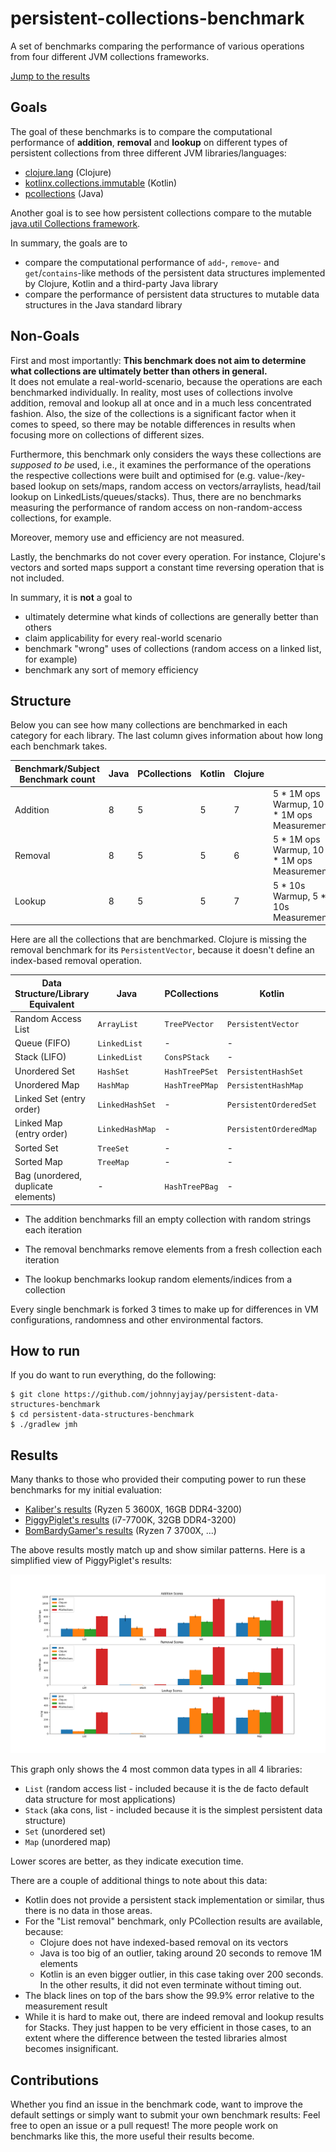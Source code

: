 # persistent-collections-benchmark

A set of benchmarks comparing the performance of various operations from four different JVM collections frameworks.

[Jump to the results](#Results)

## Goals

The goal of these benchmarks is to compare the computational performance of **addition**, **removal** and **lookup** on different types of 
persistent collections from three different JVM libraries/languages:

- [clojure.lang](https://clojure.org/reference/data_structures#Collections) (Clojure)
- [kotlinx.collections.immutable](https://github.com/Kotlin/kotlinx.collections.immutable) (Kotlin)
- [pcollections](https://github.com/hrldcpr/pcollections) (Java)

Another goal is to see how persistent collections compare to the mutable
[java.util Collections framework](https://docs.oracle.com/javase/tutorial/collections/intro/index.html).

In summary, the goals are to
- compare the computational performance of `add`-, `remove`- and `get`/`contains`-like methods of the persistent data structures implemented by Clojure, Kotlin and a third-party Java library
-  compare the performance of persistent data structures to mutable data structures in the Java standard library

## Non-Goals
First and most importantly:
**This benchmark does not aim to determine what collections are ultimately better than others in general.**\
It does not emulate a real-world-scenario, because the operations are each benchmarked individually. 
In reality, most uses of collections involve addition, removal and lookup all at once and in a much 
less concentrated fashion. Also, the size of the collections is a significant factor when it comes to speed, 
so there may be notable differences in results when focusing more on collections of different sizes.

Furthermore, this benchmark only considers the ways these collections are *supposed to be* used, i.e.,
it examines the performance of the operations the respective collections were built and optimised for 
(e.g. value-/key-based lookup on sets/maps, random access on vectors/arraylists, 
head/tail lookup on LinkedLists/queues/stacks).
Thus, there are no benchmarks measuring the performance of random access 
on non-random-access collections, for example.

Moreover, memory use and efficiency are not measured.

Lastly, the benchmarks do not cover every operation. For instance, Clojure's vectors and sorted maps 
support a constant time reversing operation that is not included.

In summary, it is **not** a goal to
- ultimately determine what kinds of collections are generally better than others
- claim applicability for every real-world scenario
- benchmark "wrong" uses of collections (random access on a linked list, for example)
- benchmark any sort of memory efficiency

## Structure

Below you can see how many collections are benchmarked in each category for each library. The last column gives information about how long each benchmark takes.

| Benchmark/Subject Benchmark count | Java | PCollections | Kotlin | Clojure |                                     |
| --------------------------------- | ---- | ------------ | ------ | ------- | ----------------------------------- |
| Addition                          | 8    | 5            | 5      | 7       | 5 * 1M ops Warmup, 10 * 1M ops Measurement |
| Removal                           | 8    | 5            | 5      | 6       | 5 * 1M ops Warmup, 10 * 1M ops Measurement  |
| Lookup                            | 8    | 5            | 5      | 7       | 5 * 10s Warmup, 5 * 10s Measurement |

Here are all the collections that are benchmarked. Clojure is missing the removal benchmark for its `PersistentVector`, because it doesn't define an index-based removal operation.

| Data Structure/Library Equivalent   | Java            | PCollections   | Kotlin                 | Clojure             |
| ----------------------------------- | --------------- | -------------- | ---------------------- | ------------------- |
| Random Access List                  | `ArrayList`     | `TreePVector`  | `PersistentVector`     | `PersistentVector`  |
| Queue (FIFO)                        | `LinkedList`    | -              | -                      | `PersistentQueue`   |
| Stack (LIFO)                        | `LinkedList`    | `ConsPStack`   | -                      | `PersistentList`    |
| Unordered Set                       | `HashSet`       | `HashTreePSet` | `PersistentHashSet`    | `PersistentHashSet` |
| Unordered Map                       | `HashMap`       | `HashTreePMap` | `PersistentHashMap`    | `PersistentHashMap` |
| Linked Set (entry order)            | `LinkedHashSet` | -              | `PersistentOrderedSet` | -                   |
| Linked Map (entry order)            | `LinkedHashMap` | -              | `PersistentOrderedMap` | -                   |
| Sorted Set                          | `TreeSet`       | -              | -                      | `PersistentTreeSet` |
| Sorted Map                          | `TreeMap`       | -              | -                      | `PersistentTreeMap` |
| Bag (unordered, duplicate elements) | -               | `HashTreePBag` | -                      | -                   |

- The addition benchmarks fill an empty collection with random strings each iteration

- The removal benchmarks remove elements from a fresh collection each iteration

- The lookup benchmarks lookup random elements/indices from a collection

Every single benchmark is forked 3 times to make up for differences in VM configurations, randomness 
and other environmental factors.

## How to run

If you do want to run everything, do the following:

```
$ git clone https://github.com/johnnyjayjay/persistent-data-structures-benchmark
$ cd persistent-data-structures-benchmark
$ ./gradlew jmh
```

## Results
Many thanks to those who provided their computing power to run these benchmarks for my initial evaluation:

- [Kaliber's results](./plot/results_kali.csv) (Ryzen 5 3600X, 16GB DDR4-3200)
- [PiggyPiglet's results](./plot/results_piglet.csv) (i7-7700K, 32GB DDR4-3200)
- [BomBardyGamer's results](./plot/results_bardy.csv) (Ryzen 7 3700X, ...)

The above results mostly match up and show similar patterns. Here is a simplified view of PiggyPiglet's results:

![Results as a graph](./plot/plot_piglet.png)

This graph only shows the 4 most common data types in all 4 libraries:

- `List` (random access list - included because it is the de facto default data structure for most applications)
- `Stack` (aka cons, list - included because it is the simplest persistent data structure)
- `Set` (unordered set)
- `Map` (unordered map)

Lower scores are better, as they indicate execution time.

There are a couple of additional things to note about this data:

- Kotlin does not provide a persistent stack implementation or similar, thus there is no data in those areas.
- For the "List removal" benchmark, only PCollection results are available, because:
  - Clojure does not have indexed-based removal on its vectors
  - Java is too big of an outlier, taking around 20 seconds to remove 1M elements
  - Kotlin is an even bigger outlier, in this case taking over 200 seconds. In the other results, it did not even terminate without timing out.
- The black lines on top of the bars show the 99.9% error relative to the measurement result
- While it is hard to make out, there are indeed removal and lookup results for Stacks. They just happen to be very efficient in those cases, to an extent where the difference between the tested libraries almost becomes insignificant.

## Contributions
Whether you find an issue in the benchmark code, want to improve the default settings or simply want to submit your own benchmark results: Feel free to open an issue or a pull request! The more people work on benchmarks like this, the more useful their results become.
